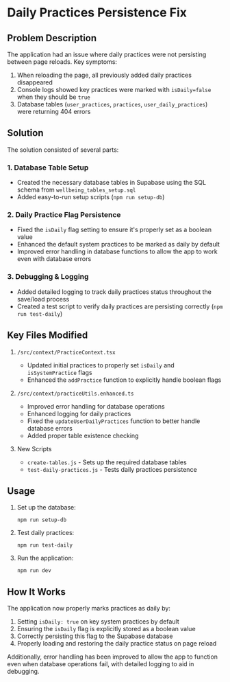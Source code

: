 # Daily Practices Persistence Fix

## Problem Description

The application had an issue where daily practices were not persisting between page reloads. Key symptoms:

1. When reloading the page, all previously added daily practices disappeared
2. Console logs showed key practices were marked with `isDaily=false` when they should be `true`
3. Database tables (`user_practices`, `practices`, `user_daily_practices`) were returning 404 errors

## Solution

The solution consisted of several parts:

### 1. Database Table Setup

- Created the necessary database tables in Supabase using the SQL schema from `wellbeing_tables_setup.sql`
- Added easy-to-run setup scripts (`npm run setup-db`)

### 2. Daily Practice Flag Persistence

- Fixed the `isDaily` flag setting to ensure it's properly set as a boolean value
- Enhanced the default system practices to be marked as daily by default
- Improved error handling in database functions to allow the app to work even with database errors

### 3. Debugging & Logging

- Added detailed logging to track daily practices status throughout the save/load process
- Created a test script to verify daily practices are persisting correctly (`npm run test-daily`)

## Key Files Modified

1. `/src/context/PracticeContext.tsx`
   - Updated initial practices to properly set `isDaily` and `isSystemPractice` flags
   - Enhanced the `addPractice` function to explicitly handle boolean flags

2. `/src/context/practiceUtils.enhanced.ts`
   - Improved error handling for database operations
   - Enhanced logging for daily practices
   - Fixed the `updateUserDailyPractices` function to better handle database errors
   - Added proper table existence checking

3. New Scripts
   - `create-tables.js` - Sets up the required database tables
   - `test-daily-practices.js` - Tests daily practices persistence

## Usage

1. Set up the database:
   ```
   npm run setup-db
   ```

2. Test daily practices:
   ```
   npm run test-daily
   ```

3. Run the application:
   ```
   npm run dev
   ```

## How It Works

The application now properly marks practices as daily by:
1. Setting `isDaily: true` on key system practices by default
2. Ensuring the `isDaily` flag is explicitly stored as a boolean value
3. Correctly persisting this flag to the Supabase database
4. Properly loading and restoring the daily practice status on page reload

Additionally, error handling has been improved to allow the app to function even when database operations fail, with detailed logging to aid in debugging.
